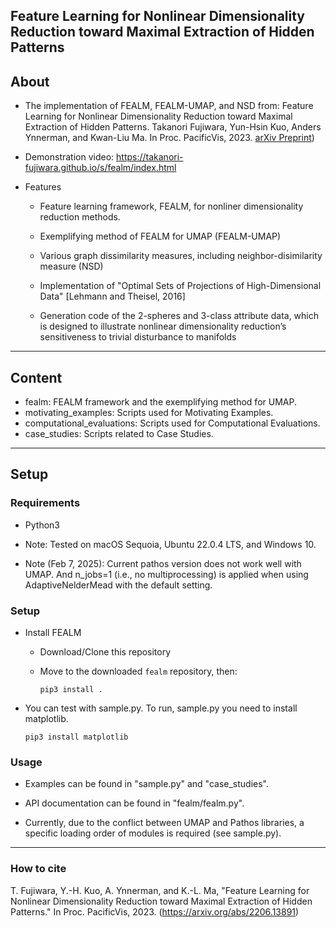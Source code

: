 ## Feature Learning for Nonlinear Dimensionality Reduction toward Maximal Extraction of Hidden Patterns

About
-----
* The implementation of FEALM, FEALM-UMAP, and NSD from: Feature Learning for Nonlinear Dimensionality Reduction toward Maximal Extraction of Hidden Patterns. Takanori Fujiwara, Yun-Hsin Kuo, Anders Ynnerman, and Kwan-Liu Ma. In Proc. PacificVis, 2023. [arXiv Preprint](https://arxiv.org/abs/2206.13891))

* Demonstration video: https://takanori-fujiwara.github.io/s/fealm/index.html

* Features
  * Feature learning framework, FEALM, for nonliner dimensionality reduction methods. 
  
  * Exemplifying method of FEALM for UMAP (FEALM-UMAP)

  * Various graph dissimilarity measures, including neighbor-disimilarity measure (NSD)

  * Implementation of "Optimal Sets of Projections of High-Dimensional Data" [Lehmann and Theisel, 2016]

  * Generation code of the 2-spheres and 3-class attribute data, which is designed to illustrate nonlinear dimensionality reduction’s sensitiveness to trivial disturbance to manifolds

******

Content
-----
* fealm: FEALM framework and the exemplifying method for UMAP.
* motivating_examples: Scripts used for Motivating Examples.
* computational_evaluations: Scripts used for Computational Evaluations.
* case_studies: Scripts related to Case Studies.

******

Setup
-----

### Requirements
* Python3
  
* Note: Tested on macOS Sequoia, Ubuntu 22.0.4 LTS, and Windows 10.

* Note (Feb 7, 2025): Current pathos version does not work well with UMAP. And n_jobs=1 (i.e., no multiprocessing) is applied when using AdaptiveNelderMead with the default setting.

### Setup
* Install FEALM

  * Download/Clone this repository

  * Move to the downloaded `fealm` repository, then:

    `pip3 install .`

* You can test with sample.py. To run, sample.py you need to install matplotlib.

    `pip3 install matplotlib`

### Usage
* Examples can be found in "sample.py" and "case_studies".
* API documentation can be found in "fealm/fealm.py".

* Currently, due to the conflict between UMAP and Pathos libraries, a specific loading order of modules is required (see sample.py).

******

### How to cite
T. Fujiwara, Y.-H. Kuo, A. Ynnerman, and K.-L. Ma, "Feature Learning for Nonlinear Dimensionality Reduction toward Maximal Extraction of Hidden Patterns." In Proc. PacificVis, 2023.
(https://arxiv.org/abs/2206.13891)
